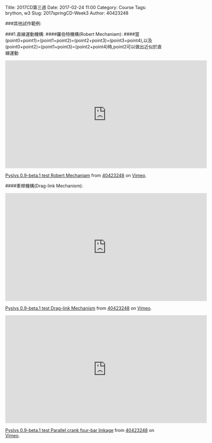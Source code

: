 Title: 2017CD第三週
Date: 2017-02-24 11:00
Category: Course
Tags: brython, w3
Slug: 2017springCD-Week3
Author: 40423248


###其他試作範例:

###1.直線運動機構:
####羅伯特機構(Robert Mechaniam):
####當(point0+point1)=(point1+point2)=(point2+point3)=(point3+point4),以及(point0+point2)=(point1+point3)=(point2+point4)時,point2可以做出近似於直線運動
<iframe src="https://player.vimeo.com/video/244522382" width="640" height="343" frameborder="0" webkitallowfullscreen mozallowfullscreen allowfullscreen></iframe>
<p><a href="https://vimeo.com/244522382">Pyslvs 0.9-beta.1 test Robert Mechaniam</a> from <a href="https://vimeo.com/user46447136">40423248</a> on <a href="https://vimeo.com">Vimeo</a>.</p>

####牽桿機構(Drag-link Mechanism):
<iframe src="https://player.vimeo.com/video/244522368" width="640" height="343" frameborder="0" webkitallowfullscreen mozallowfullscreen allowfullscreen></iframe>
<p><a href="https://vimeo.com/244522368">Pyslvs 0.9-beta.1 test Drag-link Mechanism</a> from <a href="https://vimeo.com/user46447136">40423248</a> on <a href="https://vimeo.com">Vimeo</a>.</p>


<iframe src="https://player.vimeo.com/video/244522379" width="640" height="343" frameborder="0" webkitallowfullscreen mozallowfullscreen allowfullscreen></iframe>
<p><a href="https://vimeo.com/244522379">Pyslvs 0.9-beta.1 test Parallel crank four-bar linkage</a> from <a href="https://vimeo.com/user46447136">40423248</a> on <a href="https://vimeo.com">Vimeo</a>.</p>


